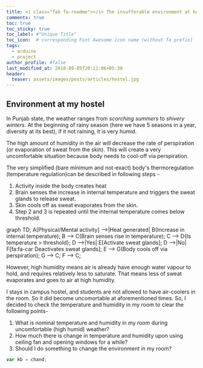 ```yaml
---
title: <i class="fab fa-readme"></i> The insufferable environment at hostel
comments: true
toc: true
toc_sticky: true
toc_label: #"Unique Title"
toc_icon:  # corresponding Font Awesome icon name (without fa prefix)
tags:
  - arduino
  - project
author_profile: #false
last_modified_at: 2018-09-05T20:11:06+05:30
header:
  teaser: assets/images/posts/articles/hostel.jpg
---
```



## Environment at my hostel
In Punjab state, the weather ranges from *scorching summers* to *shivery winters*. At the beginning of rainy season (here we have 5 seasons in a year, diversity at its best), if it not raining, it is very humid. 



The high amount of humidity in the air will decrease the rate of perspiration (or evaporation of sweat from the skin). This will create a very uncomfortable situation because body needs to cool-off via perspiration.

The very simplified (bare minimum and not-exact) body's thermoregulation (temperature regulation)can be described in following steps -
1. Activity inside the body creates heat
2. Brain senses the increase in internal temperature and triggers the sweat glands to release sweat.
3. Skin cools off as sweat evaporates from the skin.
4. Step 2 and 3 is repeated until the internal temperature comes below threshold.

<div class="mermaid">
graph TD;
A[Physical/Mental activity] -->|Heat generated| B(Increase in internal temperature);
B --> C(Brain senses rise in temperature);
C --> D{Is temperature > threshold};
D -->|Yes| E[Activate sweat glands];
D -->|No| F[fa:fa-car Deactivates sweat glands];
E --> G(Body cools off via perspiration);
G --> C;
F --> C;
</div>

However, high humidity means air is already have enough water vapour to hold, and requires relatively less to saturate. That means less of sweat evaporates and goes to air at high humidity.


I stays in campus hostel, and students are not allowed to have air-coolers in the room. So it did become uncomortable at aforementioned times. So, I decided to check the temperature and humidity in my room to clear the following points-
1. What is nominal temperature and humidity in my room during uncomfortable (high humid) weather?
2. How much there is change in temperature and humidity upon using ceiling fan and opening windows for a while?
3. Should I do something to change the environment in my room?

```javascript
var kb = chand;
```

